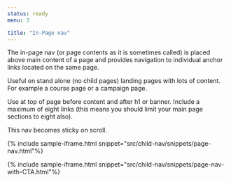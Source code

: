 ```yaml
---
status: ready
menu: 3

title: "In-Page nav"
---
```


The in-page nav (or page contents as it is sometimes called) is placed above main content of a page and provides navigation to individual anchor links located on the same page.

Useful on stand alone (no child pages) landing pages with lots of content. For example a course page or a campaign page.

Use at top of page before content and after h1 or banner. Include a maximum of eight links (this means you should limit your main page sections to eight also).

This nav becomes sticky on scroll.

{% include sample-iframe.html snippet="src/child-nav/snippets/page-nav.html"%}


{% include sample-iframe.html snippet="src/child-nav/snippets/page-nav-with-CTA.html"%}